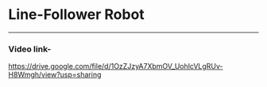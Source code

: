 # Line-Follower Robot
---
### Video link-

 https://drive.google.com/file/d/1OzZJzyA7XbmOV_UohlcVLgRUv-H8Wmgh/view?usp=sharing